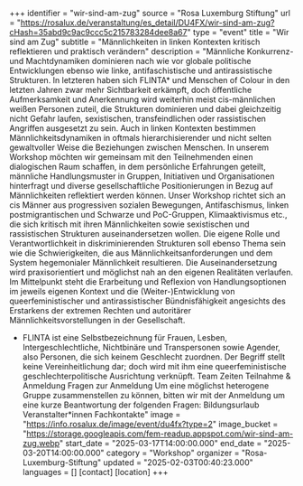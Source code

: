 +++
identifier = "wir-sind-am-zug"
source = "Rosa Luxemburg Stiftung"
url = "https://rosalux.de/veranstaltung/es_detail/DU4FX/wir-sind-am-zug?cHash=35abd9c9ac9ccc5c215783284dee8a67"
type = "event"
title = "Wir sind am Zug"
subtitle = "Männlichkeiten in linken Kontexten kritisch reflektieren und praktisch verändern"
description = "Männliche Konkurrenz- und Machtdynamiken dominieren nach wie vor globale politische Entwicklungen ebenso wie linke, antifaschistische und antirassistische Strukturen. In letzteren haben sich FLINTA* und Menschen of Colour in den letzten Jahren zwar mehr Sichtbarkeit erkämpft, doch öffentliche Aufmerksamkeit und Anerkennung wird weiterhin meist cis-männlichen weißen Personen zuteil, die Strukturen dominieren und dabei gleichzeitig nicht Gefahr laufen, sexistischen, transfeindlichen oder rassistischen Angriffen ausgesetzt zu sein.
Auch in linken Kontexten bestimmen Männlichkeitsdynamiken in oftmals hierarchisierender und nicht selten gewaltvoller Weise die Beziehungen zwischen Menschen. In unserem Workshop möchten wir gemeinsam mit den Teilnehmenden einen dialogischen Raum schaffen, in dem persönliche Erfahrungen geteilt, männliche Handlungsmuster in Gruppen, Initiativen und Organisationen hinterfragt und diverse gesellschaftliche Positionierungen in Bezug auf Männlichkeiten reflektiert werden können.
Unser Workshop richtet sich an cis Männer aus progressiven sozialen Bewegungen, Antifaschismus, linken postmigrantischen und Schwarze und PoC-Gruppen, Klimaaktivismus etc., die sich kritisch mit ihren Männlichkeiten sowie sexistischen und rassistischen Strukturen auseinandersetzen wollen. Die eigene Rolle und Verantwortlichkeit in diskriminierenden Strukturen soll ebenso Thema sein wie die Schwierigkeiten, die aus Männlichkeitsanforderungen und dem System hegemonialer Männlichkeit resultieren.
Die Auseinandersetzung wird praxisorientiert und möglichst nah an den eigenen Realitäten verlaufen. Im Mittelpunkt steht die Erarbeitung und Reflexion von Handlungsoptionen im jeweils eigenen Kontext und die (Weiter-)Entwicklung von queerfeministischer und antirassistischer Bündnisfähigkeit angesichts des Erstarkens der extremen Rechten und autoritärer Männlichkeitsvorstellungen in der Gesellschaft. 
* FLINTA ist eine Selbstbezeichnung für Frauen, Lesben, Intergeschlechtliche, Nichtbinäre und Transpersonen sowie Agender, also Personen, die sich keinem Geschlecht zuordnen. Der Begriff stellt keine Vereinheitlichung dar; doch wird mit ihm eine queerfeministische geschlechterpolitische Ausrichtung verknüpft.
Team
Zeiten
Teilnahme & Anmeldung
Fragen zur Anmeldung
Um eine möglichst heterogene Gruppe zusammenstellen zu können, bitten wir mit der Anmeldung um eine kurze Beantwortung der folgenden Fragen:
Bildungsurlaub
Veranstalter*innen
Fachkontakte"
image = "https://info.rosalux.de/image/event/du4fx?type=2"
image_bucket = "https://storage.googleapis.com/fem-readup.appspot.com/wir-sind-am-zug.webp"
start_date = "2025-03-17T14:00:00.000"
end_date = "2025-03-20T14:00:00.000"
category = "Workshop"
organizer = "Rosa-Luxemburg-Stiftung"
updated = "2025-02-03T00:40:23.000"
languages = []
[contact]
[location]
+++